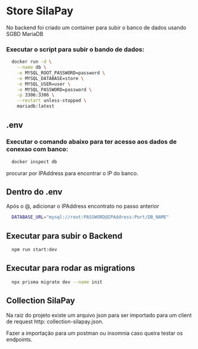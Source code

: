 # Store SilaPay

No backend foi criado um container para subir o banco de dados usando SGBD MariaDB

### Executar o script para subir o bando de dados:

```sh
  docker run -d \
    --name db \
    -e MYSQL_ROOT_PASSWORD=password \
    -e MYSQL_DATABASE=store \
    -e MYSQL_USER=user \
    -e MYSQL_PASSWORD=password \
    -p 3306:3306 \
    --restart unless-stopped \
    mariadb:latest
```

## .env

### Executar o comando abaixo para ter acesso aos dados de conexao com banco:

```sh
  docker inspect db
```

procurar por IPAddress para encontrar o IP do banco.

## Dentro do .env

Após o @, adicionar o IPAddress encontrato no passo anterior


```sh
  DATABASE_URL="mysql://root:PASSWORD@IPAddress:Port/DB_NAME"
```

## Executar para subir o Backend

```sh
  npm run start:dev
```


## Executar para rodar as migrations

```sh
  npx prisma migrate dev --name init
```

## Collection SilaPay

Na raiz do projeto existe um arquivo json para ser importado para um client de request
http: collection-silapay.json. 

Fazer a importação para um postman ou insomnia caso queira testar os endpoints.



